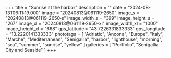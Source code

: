 +++
title = "Sunrise at the harbor"
description = ""
date = "2024-08-13T06:11:19.000"
image = "20240813@061119-2650"
image_s = "20240813@061119-2650-s"
image_width_s = "399"
image_height_s = "267"
image_xl = "20240813@061119-2650-xl"
image_width_xl = "1000"
image_height_xl = "668"
gps_latitude = "43.7226331833333"
gps_longitude = "13.2220141333333"
phototags = [ "Adriatic", "Ancona", "Europe", "Italy", "Marche", "Mediterranean", "Senigallia", "harbor", "lighthouse", "morning", "sea", "summer", "sunrise", "yellow" ]
galleries = [ "Portfolio", "Senigallia City and Seaside" ]
+++
